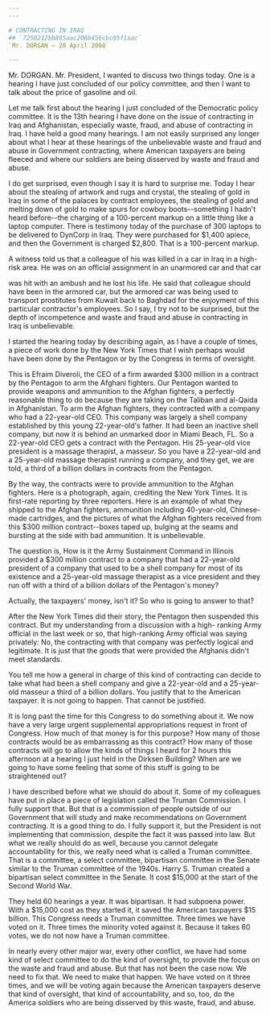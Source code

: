 ```yaml
---
---

# CONTRACTING IN IRAQ
## `7250212bb895aac208b456cbc05f1aac`
`Mr. DORGAN — 28 April 2008`

---
```



Mr. DORGAN. Mr. President, I wanted to discuss two things today. One 
is a hearing I have just concluded of our policy committee, and then I 
want to talk about the price of gasoline and oil.

Let me talk first about the hearing I just concluded of the 
Democratic policy committee. It is the 13th hearing I have done on the 
issue of contracting in Iraq and Afghanistan, especially waste, fraud, 
and abuse of contracting in Iraq. I have held a good many hearings. I 
am not easily surprised any longer about what I hear at these hearings 
of the unbelievable waste and fraud and abuse in Government 
contracting, where American taxpayers are being fleeced and where our 
soldiers are being disserved by waste and fraud and abuse.

I do get surprised, even though I say it is hard to surprise me. 
Today I hear about the stealing of artwork and rugs and crystal, the 
stealing of gold in Iraq in some of the palaces by contract employees, 
the stealing of gold and melting down of gold to make spurs for cowboy 
boots--something I hadn't heard before--the charging of a 100-percent 
markup on a little thing like a laptop computer. There is testimony 
today of the purchase of 300 laptops to be delivered to DynCorp in 
Iraq. They were purchased for $1,400 apiece, and then the Government is 
charged $2,800. That is a 100-percent markup.

A witness told us that a colleague of his was killed in a car in Iraq 
in a high-risk area. He was on an official assignment in an unarmored 
car and that car


was hit with an ambush and he lost his life. He said that colleague 
should have been in the armored car, but the armored car was being used 
to transport prostitutes from Kuwait back to Baghdad for the enjoyment 
of this particular contractor's employees. So I say, I try not to be 
surprised, but the depth of incompetence and waste and fraud and abuse 
in contracting in Iraq is unbelievable.

I started the hearing today by describing again, as I have a couple 
of times, a piece of work done by the New York Times that I wish 
perhaps would have been done by the Pentagon or by the Congress in 
terms of oversight.

This is Efraim Diveroli, the CEO of a firm awarded $300 million in a 
contract by the Pentagon to arm the Afghani fighters. Our Pentagon 
wanted to provide weapons and ammunition to the Afghan fighters, a 
perfectly reasonable thing to do because they are taking on the Taliban 
and al-Qaida in Afghanistan. To arm the Afghan fighters, they 
contracted with a company who had a 22-year-old CEO. This company was 
largely a shell company established by this young 22-year-old's father. 
It had been an inactive shell company, but now it is behind an unmarked 
door in Miami Beach, FL. So a 22-year-old CEO gets a contract with the 
Pentagon. His 25-year-old vice president is a massage therapist, a 
masseur. So you have a 22-year-old and a 25-year-old massage therapist 
running a company, and they get, we are told, a third of a billion 
dollars in contracts from the Pentagon.

By the way, the contracts were to provide ammunition to the Afghan 
fighters. Here is a photograph, again, crediting the New York Times. It 
is first-rate reporting by three reporters. Here is an example of what 
they shipped to the Afghan fighters, ammunition including 40-year-old, 
Chinese-made cartridges, and the pictures of what the Afghan fighters 
received from this $300 million contract--boxes taped up, bulging at 
the seams and bursting at the side with bad ammunition. It is 
unbelievable.

The question is, How is it the Army Sustainment Command in Illinois 
provided a $300 million contract to a company that had a 22-year-old 
president of a company that used to be a shell company for most of its 
existence and a 25-year-old massage therapist as a vice president and 
they run off with a third of a billion dollars of the Pentagon's money?

Actually, the taxpayers' money, isn't it? So who is going to answer 
to that?

After the New York Times did their story, the Pentagon then suspended 
this contract. But my understanding from a discussion with a high-
ranking Army official in the last week or so, that high-ranking Army 
official was saying privately: No, the contracting with that company 
was perfectly logical and legitimate. It is just that the goods that 
were provided the Afghanis didn't meet standards.

You tell me how a general in charge of this kind of contracting can 
decide to take what had been a shell company and give a 22-year-old and 
a 25-year-old masseur a third of a billion dollars. You justify that to 
the American taxpayer. It is not going to happen. That cannot be 
justified.

It is long past the time for this Congress to do something about it. 
We now have a very large urgent supplemental appropriations request in 
front of Congress. How much of that money is for this purpose? How many 
of those contracts would be as embarrassing as this contract? How many 
of those contracts will go to allow the kinds of things I heard for 2 
hours this afternoon at a hearing I just held in the Dirksen Building? 
When are we going to have some feeling that some of this stuff is going 
to be straightened out?

I have described before what we should do about it. Some of my 
colleagues have put in place a piece of legislation called the Truman 
Commission. I fully support that. But that is a commission of people 
outside of our Government that will study and make recommendations on 
Government contracting. It is a good thing to do. I fully support it, 
but the President is not implementing that commission, despite the fact 
it was passed into law. But what we really should do as well, because 
you cannot delegate accountability for this, we really need what is 
called a Truman committee. That is a committee, a select committee, 
bipartisan committee in the Senate similar to the Truman committee of 
the 1940s. Harry S. Truman created a bipartisan select committee in the 
Senate. It cost $15,000 at the start of the Second World War.

They held 60 hearings a year. It was bipartisan. It had subpoena 
power. With a $15,000 cost as they started it, it saved the American 
taxpayers $15 billion. This Congress needs a Truman committee. Three 
times we have voted on it. Three times the minority voted against it. 
Because it takes 60 votes, we do not now have a Truman committee.

In nearly every other major war, every other conflict, we have had 
some kind of select committee to do the kind of oversight, to provide 
the focus on the waste and fraud and abuse. But that has not been the 
case now. We need to fix that. We need to make that happen. We have 
voted on it three times, and we will be voting again because the 
American taxpayers deserve that kind of oversight, that kind of 
accountability, and so, too, do the America soldiers who are being 
disserved by this waste, fraud, and abuse.
